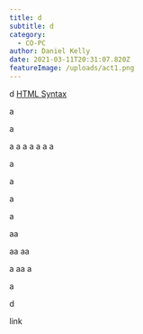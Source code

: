 ```yaml
---
title: d
subtitle: d
category:
  - CO-PC
author: Daniel Kelly
date: 2021-03-11T20:31:07.820Z
featureImage: /uploads/act1.png
---
```

d
<a href="#link1" class="outline-level3">HTML Syntax</a>



































a
















a

a
a
a
a
a
a
a






































a





















a






























a


















a























aa

aa
aa

a
aa
a
<p #id=link><p>
a














































d









































link